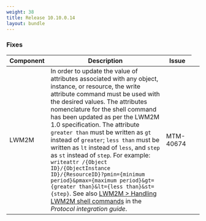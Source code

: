 ```yaml
---
weight: 38
title: Release 10.10.0.14
layout: bundle
---
```


<!--10.10.0.13 - 10.10.0.14-->

### Fixes
<div><table ><colgroup>
<col style="width: 15%;"><col style="width: 65%;"><col style="width: 15%;"><col style="width: 10%;"></colgroup>
<thead><tr>
<th>
Component</th>
<th>
Description</th>
<th>
Issue</th>
</tr>
</thead><tbody>

<tr>
<td>
LWM2M</td>
<td > In order to update the value of attributes associated with any object, instance, or resource, the write attribute command must be used with the desired values. The attributes nomenclature for the shell command has been updated as per the LWM2M 1.0 specification. The attribute <code>greater than</code> must be written as <code>gt</code> instead of <code>greater</code>; <code>less than</code> must be written as <code>lt</code> instead of <code>less</code>, and <code>step</code> as <code>st</code> instead of <code>step</code>. For example: <code>writeattr /{Object ID}/{ObjectInstance ID}/{ResourceID}?pmin={minimum period}&amp;pmax={maximum period}&amp;gt={greater than}&amp;lt={less than}&amp;st={step}</code>. See also <a href="https://cumulocity.com/guides/10.10.0/protocol-integration/lwm2m/#shell-commands" class="no-ajaxy">LWM2M > Handling LWM2M shell commands</a> in the <i>Protocol integration guide</i>.</td>
<td>
MTM-40674</td>
</tr>

</tbody></table></div>
